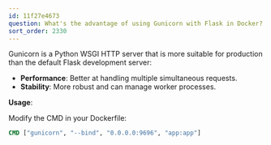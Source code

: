 ```yaml
---
id: 11f27e4673
question: What's the advantage of using Gunicorn with Flask in Docker?
sort_order: 2330
---
```


Gunicorn is a Python WSGI HTTP server that is more suitable for production than the default Flask development server:

- **Performance**: Better at handling multiple simultaneous requests.
- **Stability**: More robust and can manage worker processes.

**Usage**:

Modify the CMD in your Dockerfile:

```dockerfile
CMD ["gunicorn", "--bind", "0.0.0.0:9696", "app:app"]
```
